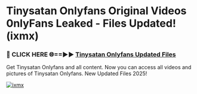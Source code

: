 # Tinysatan Onlyfans Original Videos 0nlyFans Leaked - Files Updated! (ixmx)

<h3>🔴 CLICK HERE 🌐==►► <a href="https://tinyurl.com/ehrbuxhb" rel="nofollow">Tinysatan Onlyfans Updated Files</a></h3>

Get Tinysatan Onlyfans and all content. Now you can access all videos and pictures of Tinysatan Onlyfans. New Updated Files 2025!

[![ixmx](https://i.imgur.com/lVYEuWS.gif)](https://tinyurl.com/ehrbuxhb)
